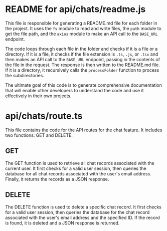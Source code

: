
# README for api/chats/readme.js

This file is responsible for generating a README.md file for each folder in the project. It uses the `fs` module to read and write files, the `path` module to get the file path, and the `axios` module to make an API call to the `BASE_URL` endpoint.

The code loops through each file in the folder and checks if it is a file or a directory. If it is a file, it checks if the file extension is `.ts`, `.js`, or `.tsx` and then makes an API call to the `BASE_URL` endpoint, passing in the contents of the file in the request. The response is then written to the README.md file. If it is a directory, it recursively calls the `processFolder` function to process the subdirectories.

The ultimate goal of this code is to generate comprehensive documentation that will enable other developers to understand the code and use it effectively in their own projects.

# api/chats/route.ts
This file contains the code for the API routes for the chat feature. It includes two functions: GET and DELETE. 

## GET
The GET function is used to retrieve all chat records associated with the current user. It first checks for a valid user session, then queries the database for all chat records associated with the user's email address. Finally, it returns the records as a JSON response.

## DELETE
The DELETE function is used to delete a specific chat record. It first checks for a valid user session, then queries the database for the chat record associated with the user's email address and the specified ID. If the record is found, it is deleted and a JSON response is returned.
